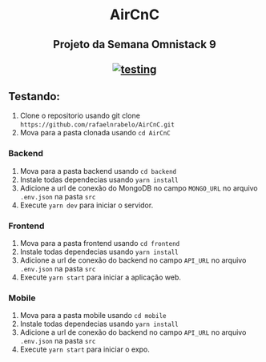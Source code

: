
<h1 align="center">
  AirCnC <br/>
</h1>

<h2 align="center">
  Projeto da Semana Omnistack 9 <br/> <br/>
  <a href="https://github.com/rafaelnrabelo/AirCnC#testando">
    <img src="https://img.shields.io/badge/Testing-Install-%23f05a5b" alt="testing"/>
  </a>
</h2>

## Testando:
   1. Clone o repositorio usando git clone `https://github.com/rafaelnrabelo/AirCnC.git`
   2. Mova para a pasta clonada usando `cd AirCnC`
  ### Backend
   1. Mova para a pasta backend usando `cd backend`
   2. Instale todas dependecias usando `yarn install`
   4. Adicione a url de conexão do MongoDB no campo `MONGO_URL` no arquivo `.env.json` na pasta `src`
   5. Execute `yarn dev` para iniciar o servidor.
  ### Frontend
   1. Mova para a pasta frontend usando `cd frontend`
   2. Instale todas dependecias usando `yarn install`
   4. Adicione a url de conexão do backend no campo `API_URL` no arquivo `.env.json` na pasta `src`
   5. Execute `yarn start` para iniciar a aplicação web.
  ### Mobile
   1. Mova para a pasta mobile usando `cd mobile`
   2. Instale todas dependecias usando `yarn install`
   4. Adicione a url de conexão do backend no campo `API_URL` no arquivo `.env.json` na pasta `src`
   5. Execute `yarn start` para iniciar o expo.
